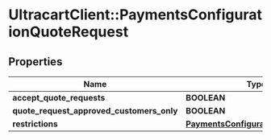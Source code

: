 # UltracartClient::PaymentsConfigurationQuoteRequest

## Properties
Name | Type | Description | Notes
------------ | ------------- | ------------- | -------------
**accept_quote_requests** | **BOOLEAN** |  | [optional] 
**quote_request_approved_customers_only** | **BOOLEAN** |  | [optional] 
**restrictions** | [**PaymentsConfigurationRestrictions**](PaymentsConfigurationRestrictions.md) |  | [optional] 


